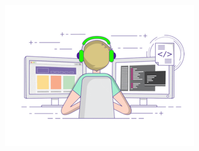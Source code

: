 <p align="center">
  <img align="center" src="https://github.com/dulumao/dulumao/raw/master/developer.gif"/>
</p>

